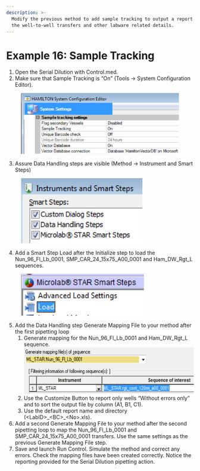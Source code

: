 ```yaml
---
description: >-
  Modify the previous method to add sample tracking to output a report showing
  the well-to-well transfers and other labware related details.
---
```


# Example 16: Sample Tracking

1. Open the Serial Dilution with Control.med.
2. Make sure that Sample Tracking is “On” (Tools -> System Configuration Editor).

<figure><img src="../.gitbook/assets/image (161).png" alt=""><figcaption></figcaption></figure>

3. Assure Data Handling steps are visible (Method -> Instrument and Smart Steps)

<figure><img src="../.gitbook/assets/image (162).png" alt=""><figcaption></figcaption></figure>

4. Add a Smart Step Load after the Initialize step to load the Nun\_96\_Fl\_Lb\_0001, SMP\_CAR\_24\_15x75\_A00\_0001 and Ham\_DW\_Rgt\_L sequences.

<figure><img src="../.gitbook/assets/image (163).png" alt=""><figcaption></figcaption></figure>

5. Add the Data Handling step Generate Mapping File to your method after the first pipetting loop
   1. Generate mapping for the Nun\_96\_Fl\_Lb\_0001 and Ham\_DW\_Rgt\_L sequence. \
      ![](<../.gitbook/assets/image (164).png>)
   2. Use the Customize Button to report only wells “Without errors only” and to sort the output file by column (A1, B1, C1).
   3. Use the default report name and directory (\<LabID>\_\<BC>\_\<No>.xls).
6. Add a second Generate Mapping File to your method after the second pipetting loop to map the Nun\_96\_Fl\_Lb\_0001 and SMP\_CAR\_24\_15x75\_A00\_0001 transfers.  Use the same settings as the previous Generate Mapping File step.
7. Save and launch Run Control.  Simulate the method and correct any errors.  Check the mapping files have been created correctly.  Notice the reporting provided for the Serial Dilution pipetting action.
